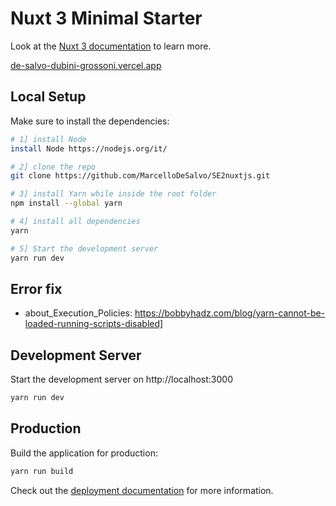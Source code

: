 # Nuxt 3 Minimal Starter

Look at the [Nuxt 3 documentation](https://nuxt.com/docs/getting-started/introduction) to learn more.

[de-salvo-dubini-grossoni.vercel.app](https://de-salvo-dubini-grossoni.vercel.app)

## Local Setup

Make sure to install the dependencies:

```bash
# 1] install Node
install Node https://nodejs.org/it/

# 2] clone the repo
git clone https://github.com/MarcelloDeSalvo/SE2nuxtjs.git

# 3] install Yarn while inside the root folder
npm install --global yarn

# 4] install all dependencies
yarn

# 5] Start the development server
yarn run dev
```

## Error fix
- about_Execution_Policies: https://bobbyhadz.com/blog/yarn-cannot-be-loaded-running-scripts-disabled]

## Development Server

Start the development server on http://localhost:3000

```bash
yarn run dev
```

## Production

Build the application for production:

```bash
yarn run build
```

Check out the [deployment documentation](https://nuxt.com/docs/getting-started/deployment) for more information.

